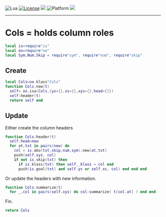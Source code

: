 
<img alt="Lua" src="https://img.shields.io/badge/lua-v5.4-blue">&nbsp;<a 
href="https://github.com/timm/keys/blob/master/LICENSE.md"><img
alt="License" src="https://img.shields.io/badge/license-unlicense-red"></a> <img
src="https://img.shields.io/badge/purpose-ai%20,%20se-blueviolet"> <img
alt="Platform" src="https://img.shields.io/badge/platform-osx%20,%20linux-lightgrey"> <a
href="https://github.com/timm/keys/actions"><img
src="https://github.com/timm/keys/actions/workflows/unit-test.yml/badge.svg"></a>

<hr>

# Cols = holds column roles

```lua
local is=require"is"
local oo=require"oo"
local Sym,Num,Skip = require"sym", require"num", require"skip"
```
## Create

```lua
local Cols=oo.klass"Cols"
function Cols.new(t) 
  self= oo.isa(Cols,{ys={},xs={},xys={},head={}})
  self:header(t) 
  return self end
```
## Update
Either create the column headers

```lua
function Cols:header(t)
  self.head=new
  for at,txt in pairs(new) do 
    col = is.ako(txt,skip,num,sym).new(at,txt)
    push(self.xys, col)
    if not is.skip(txt) then
      if is.klass(txt) then self._klass = col end
      push(is.goal(txt) and self.ys or self.xs, col) end end end 
```
Or update the headers with new information.

```lua
function Cols:summarize(t) 
  for _,col in pairs(self.xys) do col:summarize( t[col.at] ) end end
```
Fin.

```lua
return Cols
```
